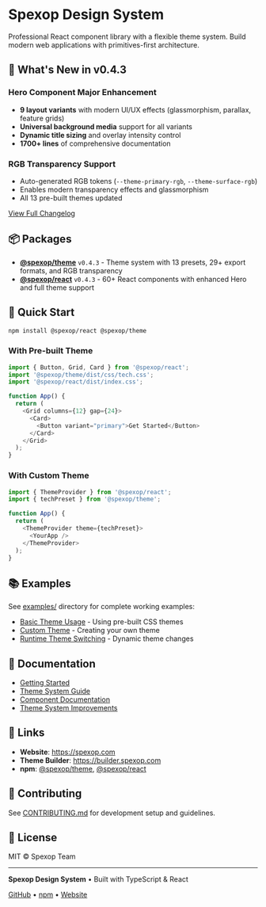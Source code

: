 # Spexop Design System

Professional React component library with a flexible theme system. Build modern web applications with primitives-first architecture.

## 🎉 What's New in v0.4.3

### Hero Component Major Enhancement

- **9 layout variants** with modern UI/UX effects (glassmorphism, parallax, feature grids)
- **Universal background media** support for all variants
- **Dynamic title sizing** and overlay intensity control
- **1700+ lines** of comprehensive documentation

### RGB Transparency Support

- Auto-generated RGB tokens (`--theme-primary-rgb`, `--theme-surface-rgb`)
- Enables modern transparency effects and glassmorphism
- All 13 pre-built themes updated

[View Full Changelog](./CHANGELOG.md)

## 📦 Packages

- **[@spexop/theme](./packages/theme)** `v0.4.3` - Theme system with 13 presets, 29+ export formats, and RGB transparency
- **[@spexop/react](./packages/react)** `v0.4.3` - 60+ React components with enhanced Hero and full theme support

## 🚀 Quick Start

```bash
npm install @spexop/react @spexop/theme
```

### With Pre-built Theme

```typescript
import { Button, Grid, Card } from '@spexop/react';
import '@spexop/theme/dist/css/tech.css';
import '@spexop/react/dist/index.css';

function App() {
  return (
    <Grid columns={12} gap={24}>
      <Card>
        <Button variant="primary">Get Started</Button>
      </Card>
    </Grid>
  );
}
```

### With Custom Theme

```typescript
import { ThemeProvider } from '@spexop/react';
import { techPreset } from '@spexop/theme';

function App() {
  return (
    <ThemeProvider theme={techPreset}>
      <YourApp />
    </ThemeProvider>
  );
}
```

## 📚 Examples

See [examples/](./examples) directory for complete working examples:

- [Basic Theme Usage](./examples/basic-theme) - Using pre-built CSS themes
- [Custom Theme](./examples/custom-theme) - Creating your own theme
- [Runtime Theme Switching](./examples/runtime-switching) - Dynamic theme changes

## 📖 Documentation

- [Getting Started](./docs/getting-started.md)
- [Theme System Guide](./packages/theme/README.md)
- [Component Documentation](./packages/react/README.md)
- [Theme System Improvements](./docs/theme-system-improvements.md)

## 🔗 Links

- **Website**: <https://spexop.com>
- **Theme Builder**: <https://builder.spexop.com>
- **npm**: [@spexop/theme](https://www.npmjs.com/package/@spexop/theme), [@spexop/react](https://www.npmjs.com/package/@spexop/react)

## 🤝 Contributing

See [CONTRIBUTING.md](./CONTRIBUTING.md) for development setup and guidelines.

## 📄 License

MIT © Spexop Team

---

**Spexop Design System** • Built with TypeScript & React

[GitHub](https://github.com/spexop-ui/design-system) • [npm](https://www.npmjs.com/org/spexop) • [Website](https://spexop.com)
